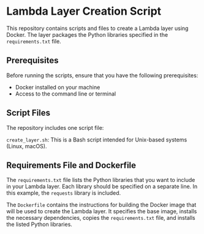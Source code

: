 # Lambda Layer Creation Script

This repository contains scripts and files to create a Lambda layer using Docker. The layer packages the Python libraries specified in the `requirements.txt` file.

## Prerequisites

Before running the scripts, ensure that you have the following prerequisites:

- Docker installed on your machine
- Access to the command line or terminal

## Script Files

The repository includes one script file:

`create_layer.sh`: This is a Bash script intended for Unix-based systems (Linux, macOS).


## Requirements File and Dockerfile

The `requirements.txt` file lists the Python libraries that you want to include in your Lambda layer. Each library should be specified on a separate line. In this example, the `requests` library is included.

The `Dockerfile` contains the instructions for building the Docker image that will be used to create the Lambda layer. It specifies the base image, installs the necessary dependencies, copies the `requirements.txt` file, and installs the listed Python libraries.